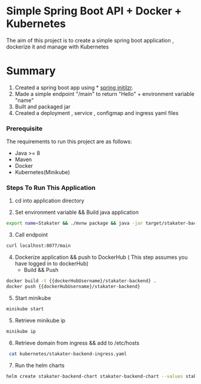 # Simple Spring Boot API + Docker + Kubernetes

The aim of this project is to create a simple spring boot application , dockerize it and manage with Kubernetes

# Summary
1. Created a spring boot app using * [spring initilzr](https://reactjs.org/docs/create-a-new-react-app.html).
2. Made a simple endpoint "/main" to return "Hello" + environment variable "name"
3. Built and packaged jar
4. Created a deployment , service , configmap and ingress yaml files

### Prerequisite
The requirements to run this project are as follows:

* Java >= 8
* Maven
* Docker
* Kubernetes(Minikube)


### Steps To Run This Application

1. cd into application directory
   
2. Set environment variable && Build java application
```bash
export name=Stakater && ./mvnw package && java -jar target/stakater-backend-0.0.1-SNAPSHOT.jar
```

3. Call endpoint
```bash
curl localhost:8077/main
```

4. Dockerize application && push to DockerHub 
   ( This step assumes you have logged in to dockerHub)
    * Build && Push
```bash
docker build -t {{dockerHubUsername}/stakater-backend} .
docker push {{dockerHubUsername}/stakater-backend}
```

5. Start minikube
```bash
minikube start
```

5. Retrieve minikube ip
```bash
minikube ip
```

6. Retrieve domain from ingress && add to /etc/hosts
```bash
 cat kubernetes/stakater-backend-ingress.yaml
```

7. Run the helm charts
```bash
helm create stakater-backend-chart stakater-backend-chart --values stakater-backend-chart/values.yaml
```
